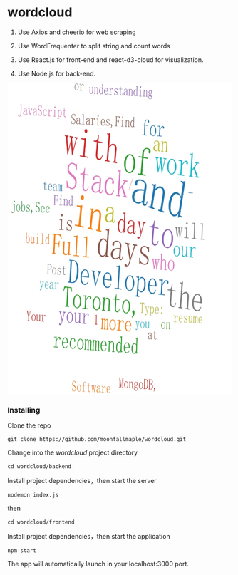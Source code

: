 # wordcloud

1. Use Axios and cheerio for web scraping

2. Use WordFrequenter to split string and count words

3. Use React.js for front-end and react-d3-cloud for visualization.

4. Use Node.js for back-end.



<div  align="center">
<img src="./wordcloud.jpg" width = "900" height = "700" alt="图片名称" align=center /></b>
</div>

### Installing

Clone the repo

```
git clone https://github.com/moonfallmaple/wordcloud.git
```

Change into the *wordcloud* project directory

```
cd wordcloud/backend
```
Install project dependencies，then start the server

```
nodemon index.js
```
then
```
cd wordcloud/frontend

```
Install project dependencies，then start the application

```
npm start
```

The app will automatically launch in your localhost:3000 port.

